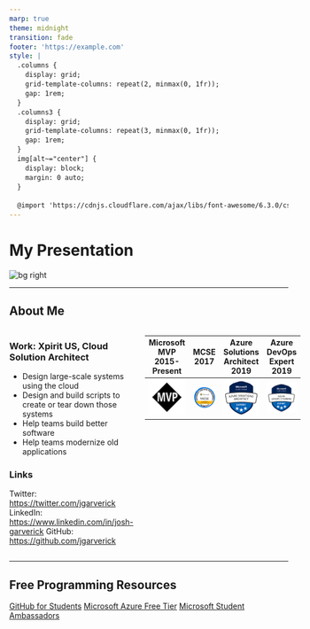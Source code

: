 ```yaml
---
marp: true
theme: midnight
transition: fade
footer: 'https://example.com'
style: |
  .columns {
    display: grid;
    grid-template-columns: repeat(2, minmax(0, 1fr));
    gap: 1rem;
  }
  .columns3 {
    display: grid;
    grid-template-columns: repeat(3, minmax(0, 1fr));
    gap: 1rem;
  } 
  img[alt~="center"] {
    display: block;
    margin: 0 auto;
  }

  @import 'https://cdnjs.cloudflare.com/ajax/libs/font-awesome/6.3.0/css/all.min.css'
---
```

<!-- _class: "title-slide" -->
# My Presentation

![bg right](https://picsum.photos/800/600)

---

## About Me
<div class="columns">
<div>

### Work: Xpirit US, Cloud Solution Architect

- Design large-scale systems using the cloud
- Design and build scripts to create or tear down those systems
- Help teams build better software
- Help teams modernize old applications

### Links

<i class="fa-brands fa-twitter"></i> Twitter: https://twitter.com/jgarverick
<i class="fa-brands fa-linkedin"></i> LinkedIn: https://www.linkedin.com/in/josh-garverick 
<i class="fa-brands fa-github"></i> GitHub: https://github.com/jgarverick

</div>
<div>

|Microsoft MVP<br/>2015-Present|MCSE<br/>2017|Azure Solutions <br/>Architect<br/>2019|Azure DevOps <br />Expert<br/>2019|
|--|--|--|--|
|<i class="about-me-img">![MVP](img/mvp.png)</i> |![MCSE](img/mcse.png) |![Azure](img/solarch.png) |![DevOps](img/devops.png)

</div>
</div>

---
## Free Programming Resources

<i class="fa-brands fa-github"></i> [GitHub for Students](https://education.github.com/benefits)
<i class="fa-brands fa-microsoft"></i> [Microsoft Azure Free Tier](https://azure.microsoft.com/en-us/free/free-account-faq)
<i class="fa-brands fa-microsoft"></i> [Microsoft Student Ambassadors](https://learn.microsoft.com/en-us/training/student-hub/become-a-student-ambassador)
